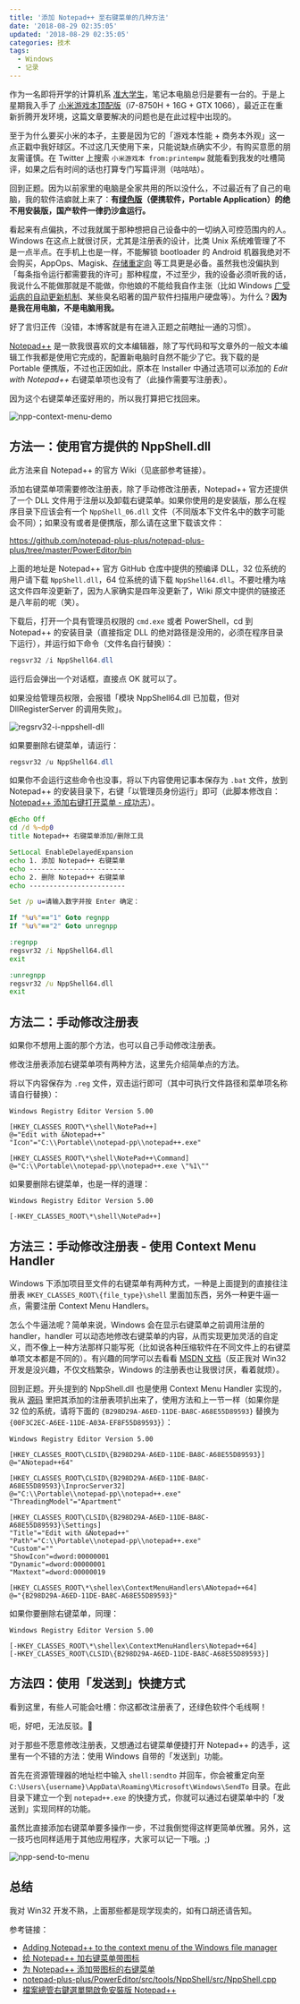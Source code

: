 ```yaml
---
title: '添加 Notepad++ 至右键菜单的几种方法'
date: '2018-08-29 02:35:05'
updated: '2018-08-29 02:35:05'
categories: 技术
tags:
  - Windows
  - 记录
---
```


作为一名即将开学的计算机系 [准大学生](https://printempw.github.io/check-in-2018-07/)，笔记本电脑总归是要有一台的。于是上星期我入手了 [小米游戏本顶配版](https://twitter.com/printempw/status/1030043615983104000)（i7-8750H + 16G + GTX 1066），最近正在重新折腾开发环境，这篇文章要解决的问题也是在此过程中出现的。

至于为什么要买小米的本子，主要是因为它的「游戏本性能 + 商务本外观」这一点正戳中我好球区。不过这几天使用下来，只能说缺点确实不少，有购买意愿的朋友需谨慎。在 Twitter 上搜索 `小米游戏本 from:printempw` 就能看到我发的吐槽简评，如果之后有时间的话也打算专门写篇评测（咕咕咕）。

<!--more-->

回到正题。因为以前家里的电脑是全家共用的所以没什么，不过最近有了自己的电脑，我的软件洁癖就上来了：**有[绿色版](https://zh.wikipedia.org/wiki/%E7%B6%A0%E8%89%B2%E8%BB%9F%E9%AB%94)（便携软件，Portable Application）的绝不用安装版，国产软件一律扔沙盒运行。**

看起来有点偏执，不过我就属于那种想把自己设备中的一切纳入可控范围内的人。Windows 在这点上就很讨厌，尤其是注册表的设计，比类 Unix 系统难管理了不是一点半点。在手机上也是一样，不能解锁 bootloader 的 Android 机器我绝对不会购买，AppOps、Magisk、[存储重定向](https://play.google.com/store/apps/details?id=moe.shizuku.redirectstorage) 等工具更是必备。虽然我也没偏执到「每条指令运行都需要我的许可」那种程度，不过至少，我的设备必须听我的话，我说什么不能做那就是不能做，你他娘的不能给我自作主张（比如 Windows [广受诟病的自动更新机制](https://www.zhihu.com/question/271414438)、某些臭名昭著的国产软件扫描用户硬盘等）。为什么？**因为是我在用电脑，不是电脑用我。**

好了言归正传（没错，本博客就是有在进入正题之前瞎扯一通的习惯）。

[Notepad++](https://notepad-plus-plus.org/) 是一款我很喜欢的文本编辑器，除了写代码和写文章外的一般文本编辑工作我都是使用它完成的，配置新电脑时自然不能少了它。我下载的是 Portable 便携版，不过也正因如此，原本在 Installer 中通过选项可以添加的 *Edit with Notepad++* 右键菜单项也没有了（此操作需要写注册表）。

因为这个右键菜单还蛮好用的，所以我打算把它找回来。

![npp-context-menu-demo](https://img.prin.studio/images/2018/08/29/npp-context-menu-demo.png)

## 方法一：使用官方提供的 NppShell.dll

此方法来自 Notepad++ 的官方 Wiki（见底部参考链接）。

添加右键菜单项需要修改注册表，除了手动修改注册表，Notepad++ 官方还提供了一个 DLL 文件用于注册以及卸载右键菜单。如果你使用的是安装版，那么在程序目录下应该会有一个 `NppShell_06.dll` 文件（不同版本下文件名中的数字可能会不同）；如果没有或者是便携版，那么请在这里下载该文件：

https://github.com/notepad-plus-plus/notepad-plus-plus/tree/master/PowerEditor/bin

上面的地址是 Notepad++ 官方 GitHub 仓库中提供的预编译 DLL，32 位系统的用户请下载 `NppShell.dll`，64 位系统的请下载 `NppShell64.dll`。不要吐槽为啥这文件四年没更新了，因为人家确实是四年没更新了，Wiki 原文中提供的链接还是八年前的呢（笑）。

下载后，打开一个具有管理员权限的 `cmd.exe` 或者 PowerShell，cd 到 Notepad++ 的安装目录（直接指定 DLL 的绝对路径是没用的，必须在程序目录下运行），并运行如下命令（文件名自行替换）：

```powershell
regsvr32 /i NppShell64.dll
```

运行后会弹出一个对话框，直接点 OK 就可以了。

如果没给管理员权限，会报错「模块 NppShell64.dll 已加载，但对 DllRegisterServer 的调用失败」。

![regsrv32-i-nppshell-dll](https://img.prin.studio/images/2018/08/29/regsrv32-i-nppshell-dll.png)

如果要删除右键菜单，请运行：

```powershell
regsvr32 /u NppShell64.dll
```

如果你不会运行这些命令也没事，将以下内容使用记事本保存为 `.bat` 文件，放到 Notepad++ 的安装目录下，右键「以管理员身份运行」即可（此脚本修改自：[Notepad++ 添加右键打开菜单 - 成功志](http://www.ok12.net/?post=31)）。

```cmd
@Echo Off
cd /d %~dp0
title Notepad++ 右键菜单添加/删除工具

SetLocal EnableDelayedExpansion
echo 1. 添加 Notepad++ 右键菜单
echo ------------------------
echo 2. 删除 Notepad++ 右键菜单
echo ------------------------

Set /p u=请输入数字并按 Enter 确定：

If "%u%"=="1" Goto regnpp
If "%u%"=="2" Goto unregnpp

:regnpp
regsvr32 /i NppShell64.dll
exit

:unregnpp
regsvr32 /u NppShell64.dll
exit
```

## 方法二：手动修改注册表

如果你不想用上面的那个方法，也可以自己手动修改注册表。

修改注册表添加右键菜单项有两种方法，这里先介绍简单点的方法。

将以下内容保存为 `.reg` 文件，双击运行即可（其中可执行文件路径和菜单项名称请自行替换）：

```
Windows Registry Editor Version 5.00

[HKEY_CLASSES_ROOT\*\shell\NotePad++]
@="Edit with &Notepad++"
"Icon"="C:\\Portable\\notepad-pp\\notepad++.exe"

[HKEY_CLASSES_ROOT\*\shell\NotePad++\Command]
@="C:\\Portable\\notepad-pp\\notepad++.exe \"%1\""
```

如果要删除右键菜单，也是一样的道理：

```
Windows Registry Editor Version 5.00

[-HKEY_CLASSES_ROOT\*\shell\NotePad++]
```

## 方法三：手动修改注册表 - 使用 Context Menu Handler

Windows 下添加项目至文件的右键菜单有两种方式，一种是上面提到的直接往注册表 `HKEY_CLASSES_ROOT\{file_type}\shell` 里面加东西，另外一种更牛逼一点，需要注册 Context Menu Handlers。

怎么个牛逼法呢？简单来说，Windows 会在显示右键菜单之前调用注册的 handler，handler 可以动态地修改右键菜单的内容，从而实现更加灵活的自定义，而不像上一种方法那样只能写死（比如说各种压缩软件在不同文件上的右键菜单项文本都是不同的）。有兴趣的同学可以去看看 [MSDN 文档](https://msdn.microsoft.com/en-us/library/windows/desktop/cc144169%28v=vs.85%29.aspx)（反正我对 Win32 开发是没兴趣，不仅文档繁杂，Windows 的注册表也让我很讨厌，看着就烦）。

回到正题。开头提到的 NppShell.dll 也是使用 Context Menu Handler 实现的，我从 [源码](https://github.com/notepad-plus-plus/notepad-plus-plus/blob/master/PowerEditor/src/tools/NppShell/src/NppShell.cpp) 里把其添加的注册表项扒出来了，使用方法和上一节一样（如果你是 32 位的系统，请将下面的 `{B298D29A-A6ED-11DE-BA8C-A68E55D89593}` 替换为 `{00F3C2EC-A6EE-11DE-A03A-EF8F55D89593}`）：

```
Windows Registry Editor Version 5.00

[HKEY_CLASSES_ROOT\CLSID\{B298D29A-A6ED-11DE-BA8C-A68E55D89593}]
@="ANotepad++64"

[HKEY_CLASSES_ROOT\CLSID\{B298D29A-A6ED-11DE-BA8C-A68E55D89593}\InprocServer32]
@="C:\\Portable\\notepad-pp\\notepad++.exe"
"ThreadingModel"="Apartment"

[HKEY_CLASSES_ROOT\CLSID\{B298D29A-A6ED-11DE-BA8C-A68E55D89593}\Settings]
"Title"="Edit with &Notepad++"
"Path"="C:\\Portable\\notepad-pp\\notepad++.exe"
"Custom"=""
"ShowIcon"=dword:00000001
"Dynamic"=dword:00000001
"Maxtext"=dword:00000019

[HKEY_CLASSES_ROOT\*\shellex\ContextMenuHandlers\ANotepad++64]
@="{B298D29A-A6ED-11DE-BA8C-A68E55D89593}"
```

如果你要删除右键菜单，同理：

```
Windows Registry Editor Version 5.00

[-HKEY_CLASSES_ROOT\*\shellex\ContextMenuHandlers\Notepad++64]
[-HKEY_CLASSES_ROOT\CLSID\{B298D29A-A6ED-11DE-BA8C-A68E55D89593}]
```

## 方法四：使用「发送到」快捷方式

看到这里，有些人可能会吐槽：你这都改注册表了，还绿色软件个毛线啊！

呃，好吧，无法反驳。🤔

对于那些不愿意修改注册表，又想通过右键菜单便捷打开 Notepad++ 的选手，这里有一个不错的方法：使用 Windows 自带的「发送到」功能。

首先在资源管理器的地址栏中输入 `shell:sendto` 并回车，你会被重定向至 `C:\Users\{username}\AppData\Roaming\Microsoft\Windows\SendTo` 目录。在此目录下建立一个到 `notepad++.exe` 的快捷方式，你就可以通过右键菜单中的「发送到」实现同样的功能。

虽然比直接添加右键菜单要多操作一步，不过我倒觉得这样更简单优雅。另外，这一技巧也同样适用于其他应用程序，大家可以记一下哦。;)

![npp-send-to-menu](https://img.prin.studio/images/2018/08/29/npp-send-to-menu.png)

## 总结

我对 Win32 开发不熟，上面那些都是现学现卖的，如有口胡还请告知。

参考链接：

- [Adding Notepad++ to the context menu of the Windows file manager](http://docs.notepad-plus-plus.org/index.php/Explorer_Context_Menu)
- [给 Notepad++ 加右键菜单带图标](https://www.cnblogs.com/mq0036/p/3815728.html)
- [为 Notepad++ 添加带图标的右键菜单](http://www.catmee.com/add-context-menu-for-notepad-plus-plus/)
- [notepad-plus-plus/PowerEditor/src/tools/NppShell/src/NppShell.cpp](https://github.com/notepad-plus-plus/notepad-plus-plus/blob/master/PowerEditor/src/tools/NppShell/src/NppShell.cpp)
- [檔案總管右鍵選單開啟免安裝版 Notepad++](http://blog.darkthread.net/post-2017-06-05-open-notepad-with-contextmenu.aspx)
